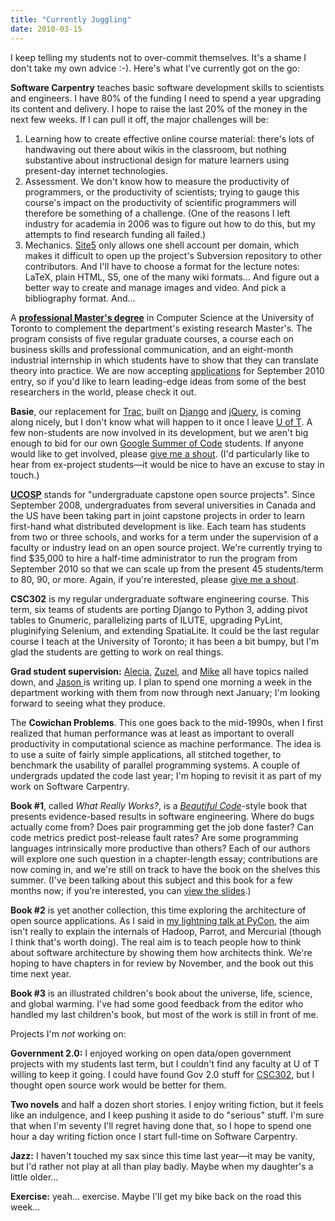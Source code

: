```yaml
---
title: "Currently Juggling"
date: 2010-03-15
---
```

I keep telling my students not to over-commit themselves.  It's a shame I don't take my own advice :-).  Here's what I've currently got on the go:

<strong>Software Carpentry</strong> teaches basic software development skills to scientists and engineers.  I have 80% of the funding I need to spend a year upgrading its content and delivery.  I hope to raise the last 20% of the money in the next few weeks.  If I can pull it off, the major challenges will be:
<ol>
  <li>Learning how to create effective online course material: there's lots of handwaving out there about wikis in the classroom, but nothing substantive about instructional design for mature learners using present-day internet technologies.</li>
  <li>Assessment. We don't know how to measure the productivity of programmers, or the productivity of scientists; trying to gauge this course's impact on the productivity of scientific programmers will therefore be something of a challenge. (One of the reasons I left industry for academia in 2006 was to figure out how to do this, but my attempts to find research funding all failed.)</li>
  <li>Mechanics. <a href="http://www.site5.com">Site5</a> only allows one shell account per domain, which makes it difficult to open up the project's Subversion repository to other contributors. And I'll have to choose a format for the lecture notes: LaTeX, plain HTML, S5, one of the many wiki formats… And figure out a better way to create and manage images and video. And pick a bibliography format. And…</li>
</ol>
A <a href="http://web.cs.toronto.edu/program/grad/mscac.htm"><strong>professional Master's degree</strong></a> in Computer Science at the University of Toronto to complement the department's existing research Master's.  The program consists of five regular graduate courses, a course each on business skills and professional communication, and an eight-month industrial internship in which students have to show that they can translate theory into practice.  We are now accepting <a href="https://gradapps.cs.toronto.edu/~mscac10/apply">applications</a> for September 2010 entry, so if you'd like to learn leading-edge ideas from some of the best researchers in the world, please check it out.

<strong>Basie</strong>, our replacement for <a href="http://trac.edgewall.org">Trac</a>, built on <a href="http://www.djangoproject.com/">Django</a> and <a href="http://jquery.com/">jQuery</a>, is coming along nicely, but I don't know what will happen to it once I leave <a href="http://www.utoronto.ca">U of T</a>. A few non-students are now involved in its development, but we aren't big enough to bid for our own <a href="http://code.google.com/soc/">Google Summer of Code</a> students. If anyone would like to get involved, please <a href="mailto:gvwilson@third-bit.com">give me a shout</a>. (I'd particularly like to hear from ex-project students—it would be nice to have an excuse to stay in touch.)

<a href="http://ucosp.wordpress.com"><strong>UCOSP</strong></a> stands for "undergraduate capstone open source projects".  Since September 2008, undergraduates from several universities in Canada and the US have been taking part in joint capstone projects in order to learn first-hand what distributed development is like. Each team has students from two or three schools, and works for a term under the supervision of a faculty or industry lead on an open source project.  We're currently trying to find $35,000 to hire a half-time administrator to run the program from September 2010 so that we can scale up from the present 45 students/term to 80, 90, or more.  Again, if you're interested, please <a href="mailto:gvwilson@third-bit.com">give me a shout</a>.

<strong id="csc302">CSC302</strong> is my regular undergraduate software engineering course. This term, six teams of students are porting Django to Python 3, adding pivot tables to Gnumeric, parallelizing parts of ILUTE, upgrading PyLint, pluginifying Selenium, and extending SpatiaLite. It could be the last regular course I teach at the University of Toronto; it has been a bit bumpy, but I'm glad the students are getting to work on real things.

<strong>Grad student supervision:</strong> <a href="http://ajfowler.wordpress.com/">Alecia</a>, <a href="http://zuzelvp47uoft.wordpress.com/">Zuzel</a>, and <a href="http://mikeconley.ca/blog/">Mike</a> all have topics nailed down, and <a href="http://www.cs.utoronto.ca/~jmontojo/">Jason </a>is writing up. I plan to spend one morning a week in the department working with them from now through next January; I'm looking forward to seeing what they produce.

The <strong>Cowichan Problems</strong>. This one goes back to the mid-1990s, when I first realized that human performance was at least as important to overall productivity in computational science as machine performance. The idea is to use a suite of fairly simple applications, all stitched together, to benchmark the usability of parallel programming systems. A couple of undergrads updated the code last year; I'm hoping to revisit it as part of my work on Software Carpentry.

<strong>Book #1</strong>, called <em>What Really Works?</em>, is a <a href="http://www.amazon.com/Beautiful-Code-Leading-Programmers-Practice/dp/0596510047"><em>Beautiful Code</em></a>-style book that presents evidence-based results in software engineering. Where do bugs actually come from? Does pair programming get the job done faster? Can code metrics predict post-release fault rates? Are some programming languages intrinsically more productive than others? Each of our authors will explore one such question in a chapter-length essay; contributions are now coming in, and we're still on track to have the book on the shelves this summer. (I've been talking about this subject and this book for a few months now; if you're interested, you can <a href="http://www.slideshare.net/gvwilson/bits-of-evidence-2338367">view the slides</a>.)

<strong>Book #2</strong> is yet another collection, this time exploring the architecture of open source applications. As I said in <a href="http://pycon.blip.tv/file/3245057/">my lightning talk at PyCon</a>, the aim isn't really to explain the internals of Hadoop, Parrot, and Mercurial (though I think that's worth doing). The real aim is to teach people how to think about software architecture by showing them how architects think. We're hoping to have chapters in for review by November, and the book out this time next year.

<strong>Book #3</strong> is an illustrated children's book about the universe, life, science, and global warming. I've had some good feedback from the editor who handled my last children's book, but most of the work is still in front of me.

Projects I'm <em>not</em> working on:

<strong>Government 2.0:</strong> I enjoyed working on open data/open government projects with my students last term, but I couldn't find any faculty at U of T willing to keep it going.  I could have found Gov 2.0 stuff for <a href="#csc302">CSC302</a>, but I thought open source work would be better for them.

<strong>Two novels</strong> and half a dozen short stories. I enjoy writing fiction, but it feels like an indulgence, and I keep pushing it aside to do "serious" stuff. I'm sure that when I'm seventy I'll regret having done that, so I hope to spend one hour a day writing fiction once I start full-time on Software Carpentry.

<strong>Jazz:</strong> I haven't touched my sax since this time last year—it may be vanity, but I'd rather not play at all than play badly.  Maybe when my daughter's a little older…

<strong>Exercise:</strong> yeah… exercise. Maybe I'll get my bike back on the road this week…
